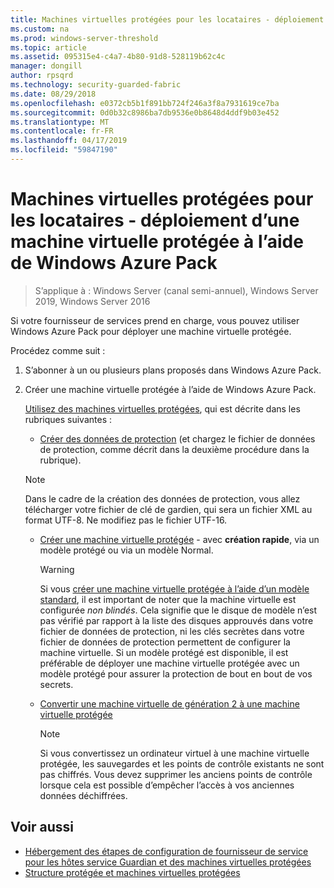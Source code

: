 ```yaml
---
title: Machines virtuelles protégées pour les locataires - déploiement d’une machine virtuelle protégée à l’aide de Windows Azure Pack
ms.custom: na
ms.prod: windows-server-threshold
ms.topic: article
ms.assetid: 095315e4-c4a7-4b80-91d8-528119b62c4c
manager: dongill
author: rpsqrd
ms.technology: security-guarded-fabric
ms.date: 08/29/2018
ms.openlocfilehash: e0372cb5b1f891bb724f246a3f8a7931619ce7ba
ms.sourcegitcommit: 0d0b32c8986ba7db9536e0b8648d4ddf9b03e452
ms.translationtype: MT
ms.contentlocale: fr-FR
ms.lasthandoff: 04/17/2019
ms.locfileid: "59847190"
---
```

# <a name="shielded-vms--for-tenants---deploying-a-shielded-vm-by-using-windows-azure-pack"></a>Machines virtuelles protégées pour les locataires - déploiement d’une machine virtuelle protégée à l’aide de Windows Azure Pack

>S’applique à : Windows Server (canal semi-annuel), Windows Server 2019, Windows Server 2016

Si votre fournisseur de services prend en charge, vous pouvez utiliser Windows Azure Pack pour déployer une machine virtuelle protégée.

Procédez comme suit :

<!-- When we have a link to the topic about how tenants subscribe, add that link as an indented item just under step 1 below. -->

1. S’abonner à un ou plusieurs plans proposés dans Windows Azure Pack.

2. Créer une machine virtuelle protégée à l’aide de Windows Azure Pack.

    [Utilisez des machines virtuelles protégées](https://technet.microsoft.com/library/mt720674.aspx), qui est décrite dans les rubriques suivantes :

    - [Créer des données de protection](https://technet.microsoft.com/library/mt720672.aspx) (et chargez le fichier de données de protection, comme décrit dans la deuxième procédure dans la rubrique).
    
    > [!NOTE]
    > Dans le cadre de la création des données de protection, vous allez télécharger votre fichier de clé de gardien, qui sera un fichier XML au format UTF-8. Ne modifiez pas le fichier UTF-16.
    
    - [Créer une machine virtuelle protégée](https://technet.microsoft.com/library/mt720673.aspx) - avec **création rapide**, via un modèle protégé ou via un modèle Normal.
    
        > [!WARNING]
        > Si vous [créer une machine virtuelle protégée à l’aide d’un modèle standard](https://technet.microsoft.com/library/mt720673.aspx#Anchor_2), il est important de noter que la machine virtuelle est configurée *non blindés*. Cela signifie que le disque de modèle n’est pas vérifié par rapport à la liste des disques approuvés dans votre fichier de données de protection, ni les clés secrètes dans votre fichier de données de protection permettent de configurer la machine virtuelle. Si un modèle protégé est disponible, il est préférable de déployer une machine virtuelle protégée avec un modèle protégé pour assurer la protection de bout en bout de vos secrets.
    
    - [Convertir une machine virtuelle de génération 2 à une machine virtuelle protégée](https://technet.microsoft.com/library/mt720670.aspx)
    
        > [!NOTE]
        > Si vous convertissez un ordinateur virtuel à une machine virtuelle protégée, les sauvegardes et les points de contrôle existants ne sont pas chiffrés. Vous devez supprimer les anciens points de contrôle lorsque cela est possible d’empêcher l’accès à vos anciennes données déchiffrées.

## <a name="see-also"></a>Voir aussi

- [Hébergement des étapes de configuration de fournisseur de service pour les hôtes service Guardian et des machines virtuelles protégées](guarded-fabric-configuration-scenarios-for-shielded-vms-overview.md)
- [Structure protégée et machines virtuelles protégées](guarded-fabric-and-shielded-vms-top-node.md)
